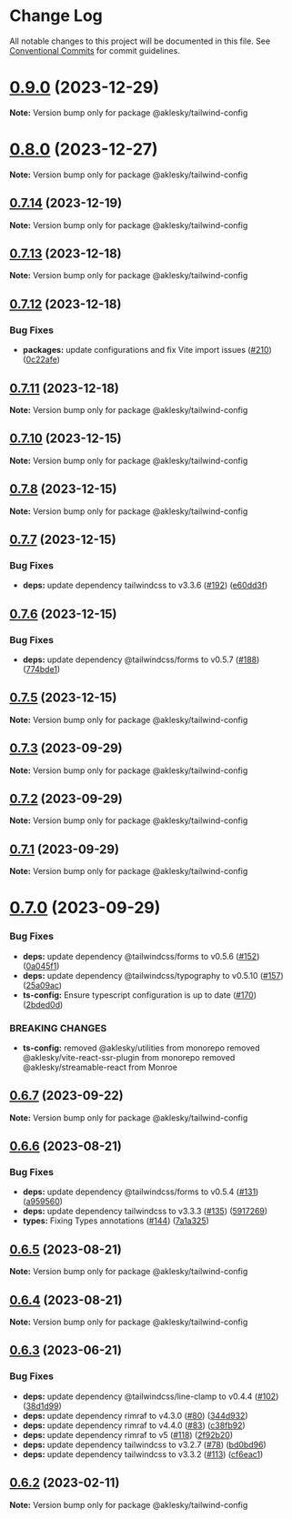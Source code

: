 # Change Log

All notable changes to this project will be documented in this file.
See [Conventional Commits](https://conventionalcommits.org) for commit guidelines.

# [0.9.0](https://github.com/aklesky/node-workspace/compare/v0.8.0...v0.9.0) (2023-12-29)

**Note:** Version bump only for package @aklesky/tailwind-config





# [0.8.0](https://github.com/aklesky/node-workspace/compare/v0.7.14...v0.8.0) (2023-12-27)

**Note:** Version bump only for package @aklesky/tailwind-config





## [0.7.14](https://github.com/aklesky/node-workspace/compare/v0.7.4...v0.7.14) (2023-12-19)

**Note:** Version bump only for package @aklesky/tailwind-config





## [0.7.13](https://github.com/aklesky/node-workspace/compare/v0.7.12...v0.7.13) (2023-12-18)

**Note:** Version bump only for package @aklesky/tailwind-config





## [0.7.12](https://github.com/aklesky/node-workspace/compare/v0.7.11...v0.7.12) (2023-12-18)


### Bug Fixes

* **packages:** update configurations and fix Vite import issues ([#210](https://github.com/aklesky/node-workspace/issues/210)) ([0c22afe](https://github.com/aklesky/node-workspace/commit/0c22afeac8f10c1ffc6347bcb7c4880f41acc2ba))





## [0.7.11](https://github.com/aklesky/node-workspace/compare/v0.7.10...v0.7.11) (2023-12-18)

**Note:** Version bump only for package @aklesky/tailwind-config





## [0.7.10](https://github.com/aklesky/node-workspace/compare/v0.7.9...v0.7.10) (2023-12-15)

**Note:** Version bump only for package @aklesky/tailwind-config





## [0.7.8](https://github.com/aklesky/node-workspace/compare/v0.7.7...v0.7.8) (2023-12-15)

**Note:** Version bump only for package @aklesky/tailwind-config





## [0.7.7](https://github.com/aklesky/node-workspace/compare/v0.7.6...v0.7.7) (2023-12-15)


### Bug Fixes

* **deps:** update dependency tailwindcss to v3.3.6 ([#192](https://github.com/aklesky/node-workspace/issues/192)) ([e60dd3f](https://github.com/aklesky/node-workspace/commit/e60dd3f1da63f7c8ae548734d4c07cae43779479))





## [0.7.6](https://github.com/aklesky/node-workspace/compare/v0.7.5...v0.7.6) (2023-12-15)


### Bug Fixes

* **deps:** update dependency @tailwindcss/forms to v0.5.7 ([#188](https://github.com/aklesky/node-workspace/issues/188)) ([774bde1](https://github.com/aklesky/node-workspace/commit/774bde11c0193c25794371988b3b5063850a15e4))





## [0.7.5](https://github.com/aklesky/node-workspace/compare/v0.7.4...v0.7.5) (2023-12-15)

**Note:** Version bump only for package @aklesky/tailwind-config





## [0.7.3](https://github.com/aklesky/node-workspace/compare/v0.7.2...v0.7.3) (2023-09-29)

**Note:** Version bump only for package @aklesky/tailwind-config





## [0.7.2](https://github.com/aklesky/node-workspace/compare/v0.7.1...v0.7.2) (2023-09-29)

**Note:** Version bump only for package @aklesky/tailwind-config





## [0.7.1](https://github.com/aklesky/node-workspace/compare/v0.7.0...v0.7.1) (2023-09-29)

**Note:** Version bump only for package @aklesky/tailwind-config





# [0.7.0](https://github.com/aklesky/node-workspace/compare/v0.6.7...v0.7.0) (2023-09-29)


### Bug Fixes

* **deps:** update dependency @tailwindcss/forms to v0.5.6 ([#152](https://github.com/aklesky/node-workspace/issues/152)) ([0a045f1](https://github.com/aklesky/node-workspace/commit/0a045f1ec8e5e5bec89aaa4634ce56f11c595c53))
* **deps:** update dependency @tailwindcss/typography to v0.5.10 ([#157](https://github.com/aklesky/node-workspace/issues/157)) ([25a09ac](https://github.com/aklesky/node-workspace/commit/25a09acbe88d51d19a1ddacc33569813f183015e))
* **ts-config:** Ensure typescript configuration is up to date ([#170](https://github.com/aklesky/node-workspace/issues/170)) ([2bded0d](https://github.com/aklesky/node-workspace/commit/2bded0ddc662cdab05e2dfd1f8d8980c8d13bbe5))


### BREAKING CHANGES

* **ts-config:** removed @aklesky/utilities from monorepo
removed @aklesky/vite-react-ssr-plugin from monorepo
removed @aklesky/streamable-react from Monroe





## [0.6.7](https://github.com/aklesky/node-workspace/compare/v0.6.6...v0.6.7) (2023-09-22)

**Note:** Version bump only for package @aklesky/tailwind-config





## [0.6.6](https://github.com/aklesky/node-workspace/compare/v0.6.5...v0.6.6) (2023-08-21)


### Bug Fixes

* **deps:** update dependency @tailwindcss/forms to v0.5.4 ([#131](https://github.com/aklesky/node-workspace/issues/131)) ([a959560](https://github.com/aklesky/node-workspace/commit/a959560400c8bb77a50c62bfe9a09588f2080603))
* **deps:** update dependency tailwindcss to v3.3.3 ([#135](https://github.com/aklesky/node-workspace/issues/135)) ([5917269](https://github.com/aklesky/node-workspace/commit/59172694eaf5357baa924cbeec9e57e433af9527))
* **types:** Fixing Types annotations ([#144](https://github.com/aklesky/node-workspace/issues/144)) ([7a1a325](https://github.com/aklesky/node-workspace/commit/7a1a3251b4f4a22691ad8c141a3f9e365582f77c))





## [0.6.5](https://github.com/aklesky/node-workspace/compare/v0.6.4...v0.6.5) (2023-08-21)

**Note:** Version bump only for package @aklesky/tailwind-config





## [0.6.4](https://github.com/aklesky/node-workspace/compare/v0.6.3...v0.6.4) (2023-08-21)

**Note:** Version bump only for package @aklesky/tailwind-config





## [0.6.3](https://github.com/aklesky/node-workspace/compare/v0.6.2...v0.6.3) (2023-06-21)


### Bug Fixes

* **deps:** update dependency @tailwindcss/line-clamp to v0.4.4 ([#102](https://github.com/aklesky/node-workspace/issues/102)) ([38d1d99](https://github.com/aklesky/node-workspace/commit/38d1d994d0cab32df310f7f2cd53c83415bf943a))
* **deps:** update dependency rimraf to v4.3.0 ([#80](https://github.com/aklesky/node-workspace/issues/80)) ([344d932](https://github.com/aklesky/node-workspace/commit/344d93248e0e859b527ff147c035abb5d4756e52))
* **deps:** update dependency rimraf to v4.4.0 ([#83](https://github.com/aklesky/node-workspace/issues/83)) ([c38fb92](https://github.com/aklesky/node-workspace/commit/c38fb92be45f5d57c9567c455c40cd7217f8d71b))
* **deps:** update dependency rimraf to v5 ([#118](https://github.com/aklesky/node-workspace/issues/118)) ([2f92b20](https://github.com/aklesky/node-workspace/commit/2f92b20c86e95d54d8227da9d0ffd997aecb0bcf))
* **deps:** update dependency tailwindcss to v3.2.7 ([#78](https://github.com/aklesky/node-workspace/issues/78)) ([bd0bd96](https://github.com/aklesky/node-workspace/commit/bd0bd96e6fbfafe441cdcbcefa29bc66256109b9))
* **deps:** update dependency tailwindcss to v3.3.2 ([#113](https://github.com/aklesky/node-workspace/issues/113)) ([cf6eac1](https://github.com/aklesky/node-workspace/commit/cf6eac1b35299a7330205e93c75359dc866859f4))





## [0.6.2](https://github.com/aklesky/node-workspace/compare/v0.6.1...v0.6.2) (2023-02-11)

**Note:** Version bump only for package @aklesky/tailwind-config
